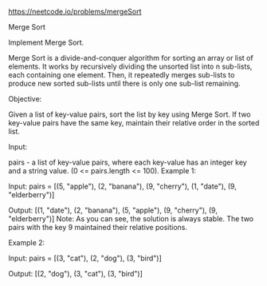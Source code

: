 https://neetcode.io/problems/mergeSort

Merge Sort

Implement Merge Sort.

Merge Sort is a divide-and-conquer algorithm for sorting an array or list of elements. It works by recursively dividing the unsorted list into n sub-lists, each containing one element. Then, it repeatedly merges sub-lists to produce new sorted sub-lists until there is only one sub-list remaining.

Objective:

Given a list of key-value pairs, sort the list by key using Merge Sort. If two key-value pairs have the same key, maintain their relative order in the sorted list.

Input:

pairs - a list of key-value pairs, where each key-value has an integer key and a string value. (0 <= pairs.length <= 100).
Example 1:

Input:
pairs = [(5, "apple"), (2, "banana"), (9, "cherry"), (1, "date"), (9, "elderberry")]

Output:
[(1, "date"), (2, "banana"), (5, "apple"), (9, "cherry"), (9, "elderberry")]
Note: As you can see, the solution is always stable. The two pairs with the key 9 maintained their relative positions.

Example 2:

Input:
pairs = [(3, "cat"), (2, "dog"), (3, "bird")]

Output:
[(2, "dog"), (3, "cat"), (3, "bird")]
